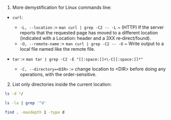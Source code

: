 1. More demystification for Linux commands line:

- `curl`:

  - `-L, --location` := `man curl | grep -C2 -- -L` ~ (HTTP) If the server reports that the requested page has moved to a
    different location (indicated with a Location: header and a 3XX re‐direct/found).
  - `-O, --remote-name` := `man curl | grep -C2 -- -O` ~ Write output to a local file named like the remote file.

- `tar` := `man tar | grep -C2 -E "[[:space:]]+\-C[[:space:]]*"`

  - `-C, --directory=<DIR>` := change location to \<DIR\> before doing any operations, with the order-sensitive.

2. List only directories inside the current location:

```bash
ls -d */

ls -la | grep '^d'

find . -maxdepth 1 -type d
```
